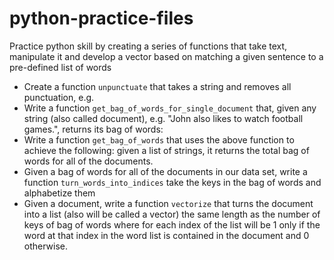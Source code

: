 # python-practice-files
Practice python skill by creating a series of functions that take text, manipulate it and develop a vector based on matching 
a given sentence to a pre-defined list of words

- Create a function `unpunctuate` that takes a string and removes all punctuation, e.g.
- Write a function `get_bag_of_words_for_single_document` that, given any string (also called document), 
e.g. "John also likes to watch football games.", returns its bag of words:
- Write a function `get_bag_of_words` that uses the above function to achieve the following: given a list of strings, 
it returns the total bag of words for all of the documents.
- Given a bag of words for all of the documents in our data set, write a function `turn_words_into_indices` take the 
keys in the bag of words and alphabetize them
- Given a document, write a function `vectorize` that turns the document into a list (also will be called a vector) the same 
length as the number of keys of bag of words where for each index of the list will be 1 only if the word at that index in the 
word list is contained in the document and 0 otherwise.


